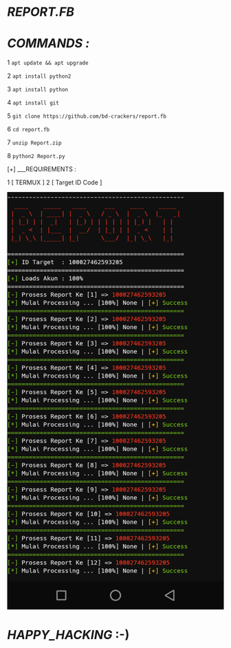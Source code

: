 # ___REPORT.FB___

# ___COMMANDS :___

1 `apt update && apt upgrade`

2 `apt install python2`

3 `apt install python`

4 `apt install git`

5 `git clone https://github.com/bd-crackers/report.fb`

6 `cd report.fb`

7 `unzip Report.zip`

8 `python2 Report.py`

[+] ___REQUIREMENTS : 

1 [ TERMUX ]
2 [ Target ID Code ]

<Img src="/Report.png">

  
  # ___HAPPY_HACKING___ :-)
